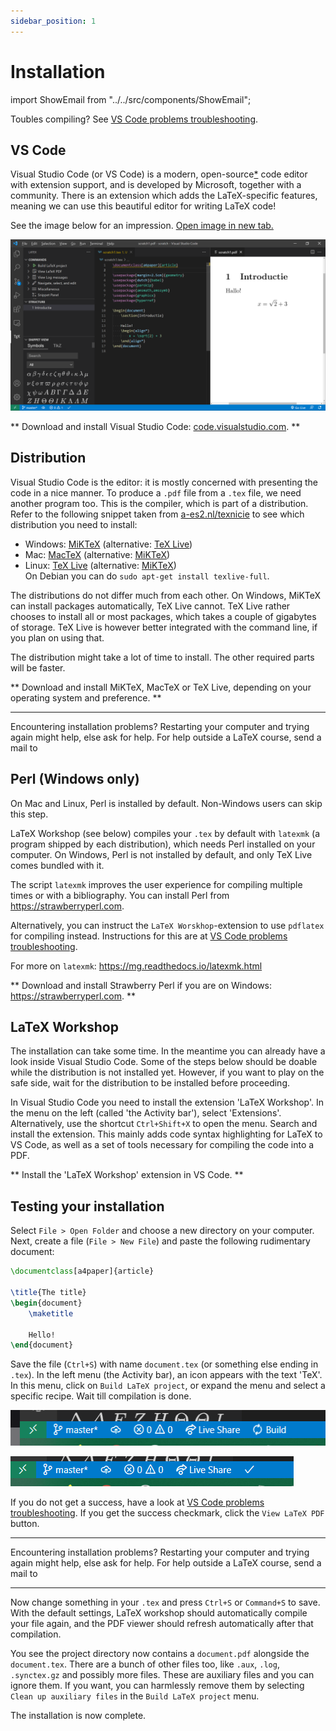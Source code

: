 ```yaml
---
sidebar_position: 1
---
```


# Installation

import ShowEmail from "../../src/components/ShowEmail";

Toubles compiling? See [VS Code problems troubleshooting](/latex/configuration/fixingVSCode).

## VS Code

Visual Studio Code (or VS Code) is a modern, open-source[*](https://github.com/microsoft/vscode/wiki/Differences-between-the-repository-and-Visual-Studio-Code)
code editor with
extension support, and is developed by Microsoft, together with a community.
There is an extension which adds the LaTeX-specific features, meaning we can use
this beautiful editor for writing LaTeX code!

<!-- (Open-source details:
[VS Code repository on GitHub](https://github.com/microsoft/vscode),
[Differences between the repository and VS Code](https://github.com/microsoft/vscode/wiki/Differences-between-the-repository-and-Visual-Studio-Code)) -->

See the image below for an impression. [Open image in new tab.](/img/latex/VisualStudioCodeDemo.png)

[![Screenshot of writing LaTeX in Visual Studio Code](/img/latex/VisualStudioCodeDemo.png)](/img/latex/VisualStudioCodeDemo.png)

** Download and install Visual Studio Code: <a href="https://code.visualstudio.com/" target="_blank">code.visualstudio.com</a>. **

## Distribution

Visual Studio Code is the editor: it is mostly concerned with presenting the
code in a nice manner. To produce a `.pdf` file from a `.tex` file, we need
another program too. This is the compiler, which is part of a distribution.
Refer to the following snippet taken from [a-es2.nl/texnicie](http://a-es2.nl/texnicie) to see which distribution you need to install:

* Windows: [MiKTeX](https://miktex.org/download) (alternative: [TeX Live](https://www.tug.org/texlive/acquire-netinstall.html))
* Mac: [MacTeX](https://tug.org/mactex/mactex-download.html) (alternative: [MiKTeX](https://miktex.org/download))
* Linux: [TeX Live](https://www.tug.org/texlive/acquire-netinstall.html) (alternative: [MiKTeX](https://miktex.org/download))<br/>
  On Debian you can do
  `sudo apt-get install texlive-full`.

The distributions do not differ much from each other. On Windows, MiKTeX can
install packages automatically, TeX Live cannot. TeX Live rather chooses to install
all or most packages, which takes a couple of gigabytes of storage. TeX Live is
however better integrated with the command line, if you plan on using that.

The distribution might take a lot of time to install. The other required parts
will be faster.

** Download and install MiKTeX, MacTeX or TeX Live, depending on your operating
system and preference. **

---

Encountering installation problems? Restarting your computer and trying again
might help, else ask for help. For help outside a LaTeX course, send a mail to <ShowEmail inline endwithdot />

## Perl (Windows only)

On Mac and Linux, Perl is installed by default. Non-Windows users can skip this
step.

<!-- :::warning -->

LaTeX Workshop (see below) compiles your `.tex` by default with `latexmk` (a
program shipped by each distribution), which needs Perl installed on your
computer. On Windows, Perl is not installed by default, and only TeX Live comes
bundled with it.

The script `latexmk` improves the user experience for compiling multiple times
or with a bibliography. You can install Perl from https://strawberryperl.com.

Alternatively, you can instruct the `LaTeX Worskhop`-extension to use `pdflatex`
for compiling instead. Instructions for this are at [VS Code problems troubleshooting](/latex/configuration/fixingVSCode).

For more on `latexmk`: https://mg.readthedocs.io/latexmk.html

** Download and install Strawberry Perl if you are on Windows: https://strawberryperl.com. **

<!-- ::: -->
<!-- 
--- -->

## LaTeX Workshop

The installation can take some time. In the meantime you can already have a
look inside Visual Studio Code. Some of the steps below should be doable while
the distribution is not installed yet. However, if you want to play on the safe
side, wait for the distribution to be installed before proceeding.

In Visual Studio Code you need to install the extension 'LaTeX Workshop'. In the
menu on the left (called 'the Activity bar'), select 'Extensions'.
Alternatively, use the shortcut `Ctrl+Shift+X` to open the menu. Search and
install the extension. This mainly adds code syntax highlighting for LaTeX to
VS Code, as well as a set of tools necessary for compiling the code into a PDF.

** Install the 'LaTeX Workshop' extension in VS Code. **

## Testing your installation

Select `File > Open Folder` and choose a new directory on your computer. Next,
create a file (`File > New File`) and paste the following rudimentary document:

```latex
\documentclass[a4paper]{article}

\title{The title}
\begin{document}
    \maketitle

    Hello!
\end{document}
```

Save the file (`Ctrl+S`) with name `document.tex` (or something else ending in
`.tex`). In the left menu (the Activity bar), an icon appears with the text
'TeX'. In this menu, click on `Build LaTeX project`, or expand the menu and
select a specific recipe. Wait till compilation is done.

![Screenshot of VS Code statusbar while compiling](/assets/latex/VSCodeStatusbarCompiling.png)

![Screenshot of VS Code statusbar after succesful compilation](/assets/latex/VSCodeStatusbarCompiled.png)

If you do not get a success, have a look at [VS Code problems troubleshooting](/latex/configuration/fixingVSCode).
If you get the success checkmark, click the `View LaTeX PDF` button.

---

Encountering installation problems? Restarting your computer and trying again
might help, else ask for help. For help outside a LaTeX course, send a mail to <ShowEmail inline endwithdot />

---

Now change something in your `.tex` and press `Ctrl+S` or `Command+S` to save.
With the default settings, LaTeX workshop should automatically compile your
file again, and the PDF viewer should refresh automatically after that compilation.

You see the project directory now contains a `document.pdf` alongside the
`document.tex`. There are a bunch of other files too, like `.aux`, `.log`,
`.synctex.gz` and possibly more files. These are auxiliary files and you can
ignore them. If you want, you can harmlessly remove them by selecting
`Clean up auxiliary files` in the `Build LaTeX project` menu.

The installation is now complete.


